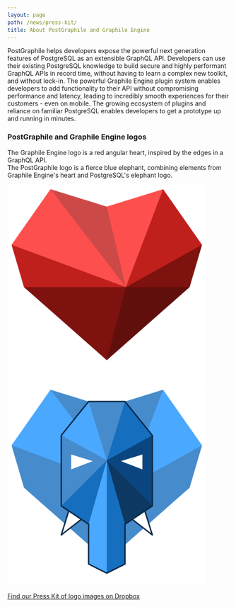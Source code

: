 ```yaml
---
layout: page
path: /news/press-kit/
title: About PostGraphile and Graphile Engine
---
```


PostGraphile helps developers expose the powerful next generation features of PostgreSQL as an extensible GraphQL API. Developers can use their existing PostgreSQL knowledge to build secure and highly performant GraphQL APIs in record time, without having to learn a complex new toolkit, and without lock-in. The powerful Graphile Engine plugin system enables developers to add functionality to their API without compromising performance and latency, leading to incredibly smooth experiences for their customers - even on mobile. The growing ecosystem of plugins and reliance on familiar PostgreSQL enables developers to get a prototype up and running in minutes.

### PostGraphile and Graphile Engine logos

The Graphile Engine logo is a red angular heart, inspired by the edges in a GraphQL API.  
The PostGraphile logo is a fierce blue elephant, combining elements from Graphile Engine's heart and PostgreSQL's elephant logo.

<div class="flex flex-wrap justify-around">
<a href="/images/graphile.optimized.svg">
<img alt="Graphile Engine logo" style="width:450px; height: 450px" src="/images/graphile.optimized.svg" />
</a>
<a href="/images/postgraphile.optimized.svg">
<img alt="PostGraphile logo" style="width:450px; height: 450px" src="/images/postgraphile.optimized.svg" />
</a>
</div>

[Find our Press Kit of logo images on Dropbox](https://www.dropbox.com/sh/ubvuezh5xww3l66/AAAAPhMTfWqh8lG50Bgqz9U-a?dl=0)
